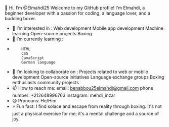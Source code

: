 👋 Hi, I’m @Elmahdi25
Welcome to my GitHub profile! I'm Elmahdi, a beginner developer with a passion for coding, a language lover, and a budding boxer.
- 👀 I’m interested in :
          Web development
          Mobile app development
          Machine learning
          Open-source projects
          Boxing
- 🌱 I’m currently learning :
-         HTML
          CSS
          JavaScript
          German language
- 💞️ I’m looking to collaborate on :
          Projects related to web or mobile development
          Open-source initiatives
          Language exchange groups
          Boxing enthusiasts community projects
- 📫 How to reach me:
          email: benabbou25elmahdi@gmail.com
          phone number: +212648996763
          instagram: mehdi_inzar
- 😄 Pronouns: He/Him 
- ⚡ Fun fact:
          I find solace and escape from reality through boxing. It's not just a physical exercise for me; it's a mental challenge and a source of joy.

